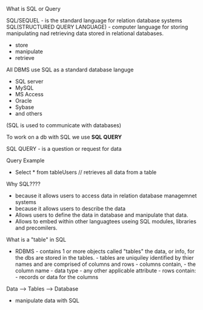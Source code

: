 What is SQL or Query    

SQL/SEQUEL - is the standard language for relation database systems
SQL(STRUCTURED QUERY LANGUAGE) - computer language for storing
      manipulating nad retrieving data
      stored in relational databases.
- store
- manipulate
- retrieve 

All DBMS use SQL as a standard database languge
- SQL server
- MySQL
- MS Access
- Oracle
- Sybase
- and others


(SQL is used to communicate with databases)

To work on a db with SQL
we use **SQL QUERY**



SQL QUERY - is a question or request for data

Query Example
- Select * from tableUsers  // retrieves all data from a table

Why SQL????
- because it allows users to access data in relation database managemnet systems
- because it allows users to describe the data
- Allows users to define the data in database and manipulate that data.
- Allows to embed within other languagtees useing SQL modules, libraries and precomilers.


What is a "table" in SQL
- RDBMS - contains 1 or more objects called "tables"
          the data, or info, for the dbs are stored in 
          the tables.
        - tables are uniquiley identified by thier names
          and are comprised of columns and rows
        - columns contain,
          - the column name
          - data type
          - any other applicable attribute
        - rows contain:
         - records or data for the columns

Data --> Tables --> Database
- manipulate data with SQL